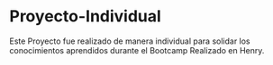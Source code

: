 # Proyecto-Individual
Este Proyecto fue realizado de manera individual para solidar los conocimientos aprendidos durante el Bootcamp Realizado en Henry.
